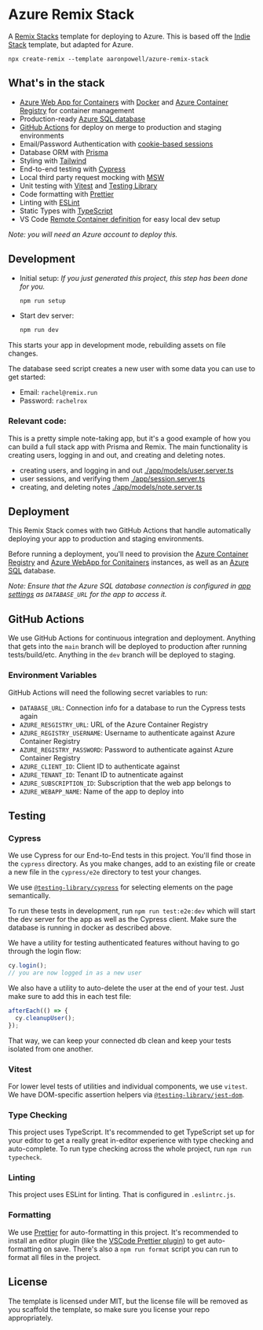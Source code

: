 # Azure Remix Stack

A [Remix Stacks](https://remix.run/stacks) template for deploying to Azure. This is based off the [Indie Stack](https://github.com/remix-run/indie-stack) template, but adapted for Azure.

```
npx create-remix --template aaronpowell/azure-remix-stack
```

## What's in the stack

- [Azure Web App for Containers](https://docs.microsoft.com/azure/app-service/quickstart-custom-container?tabs=dotnet&pivots=container-linux&WT.mc_id=javascript-61097-aapowell) with [Docker](https://www.docker.com/) and [Azure Container Registry](https://docs.microsoft.com/azure/container-registry/?WT.mc_id=javascript-61097-aapowell) for container management
- Production-ready [Azure SQL database](https://azure.microsoft.com/products/azure-sql/managed-instance/?WT.mc_id=javascript-61097-aapowell#overview)
- [GitHub Actions](https://github.com/features/actions) for deploy on merge to production and staging environments
- Email/Password Authentication with [cookie-based sessions](https://remix.run/docs/en/v1/api/remix#createcookiesessionstorage)
- Database ORM with [Prisma](https://prisma.io)
- Styling with [Tailwind](https://tailwindcss.com/)
- End-to-end testing with [Cypress](https://cypress.io)
- Local third party request mocking with [MSW](https://mswjs.io)
- Unit testing with [Vitest](https://vitest.dev) and [Testing Library](https://testing-library.com)
- Code formatting with [Prettier](https://prettier.io)
- Linting with [ESLint](https://eslint.org)
- Static Types with [TypeScript](https://typescriptlang.org)
- VS Code [Remote Container definition](https://code.visualstudio.com/docs/remote/containers?WT.mc_id=javascript-61097-aapowell) for easy local dev setup

_Note: you will need an Azure account to deploy this._

## Development

- Initial setup: _If you just generated this project, this step has been done for you._

  ```sh
  npm run setup
  ```

- Start dev server:

  ```sh
  npm run dev
  ```

This starts your app in development mode, rebuilding assets on file changes.

The database seed script creates a new user with some data you can use to get started:

- Email: `rachel@remix.run`
- Password: `rachelrox`

### Relevant code:

This is a pretty simple note-taking app, but it's a good example of how you can build a full stack app with Prisma and Remix. The main functionality is creating users, logging in and out, and creating and deleting notes.

- creating users, and logging in and out [./app/models/user.server.ts](./app/models/user.server.ts)
- user sessions, and verifying them [./app/session.server.ts](./app/session.server.ts)
- creating, and deleting notes [./app/models/note.server.ts](./app/models/note.server.ts)

## Deployment

This Remix Stack comes with two GitHub Actions that handle automatically deploying your app to production and staging environments.

Before running a deployment, you'll need to provision the [Azure Container Registry](https://docs.microsoft.com/azure/container-registry/?WT.mc_id=javascript-61097-aapowell) and [Azure WebApp for Conitainers](https://docs.microsoft.com/azure/app-service/quickstart-custom-container?tabs=dotnet&pivots=container-linux&WT.mc_id=javascript-61097-aapowell) instances, as well as an [Azure SQL](https://docs.microsoft.com/azure/azure-sql/database/single-database-create-quickstart?tabs=azure-portal&WT.mc_id=javascript-61097-aapowell) database.

_Note: Ensure that the Azure SQL database connection is configured in [app settings](https://docs.microsoft.com/azure/app-service/configure-common?tabs=portal&WT.mc_id=javascript-61097-aapowell) as `DATABASE_URL` for the app to access it._

## GitHub Actions

We use GitHub Actions for continuous integration and deployment. Anything that gets into the `main` branch will be deployed to production after running tests/build/etc. Anything in the `dev` branch will be deployed to staging.

### Environment Variables

GitHub Actions will need the following secret variables to run:

- `DATABASE_URL`: Connection info for a database to run the Cypress tests again
- `AZURE_RESGISTRY_URL`: URL of the Azure Container Registry
- `AZURE_REGISTRY_USERNAME`: Username to authenticate against Azure Container Registry
- `AZURE_REGISTRY_PASSWORD`: Password to authenticate against Azure Container Registry
- `AZURE_CLIENT_ID`: Client ID to authenticate against
- `AZURE_TENANT_ID`: Tenant ID to autnenticate against
- `AZURE_SUBSCRIPTION_ID`: Subscription that the web app belongs to
- `AZURE_WEBAPP_NAME`: Name of the app to deploy into

## Testing

### Cypress

We use Cypress for our End-to-End tests in this project. You'll find those in the `cypress` directory. As you make changes, add to an existing file or create a new file in the `cypress/e2e` directory to test your changes.

We use [`@testing-library/cypress`](https://testing-library.com/cypress) for selecting elements on the page semantically.

To run these tests in development, run `npm run test:e2e:dev` which will start the dev server for the app as well as the Cypress client. Make sure the database is running in docker as described above.

We have a utility for testing authenticated features without having to go through the login flow:

```ts
cy.login();
// you are now logged in as a new user
```

We also have a utility to auto-delete the user at the end of your test. Just make sure to add this in each test file:

```ts
afterEach(() => {
  cy.cleanupUser();
});
```

That way, we can keep your connected db clean and keep your tests isolated from one another.

### Vitest

For lower level tests of utilities and individual components, we use `vitest`. We have DOM-specific assertion helpers via [`@testing-library/jest-dom`](https://testing-library.com/jest-dom).

### Type Checking

This project uses TypeScript. It's recommended to get TypeScript set up for your editor to get a really great in-editor experience with type checking and auto-complete. To run type checking across the whole project, run `npm run typecheck`.

### Linting

This project uses ESLint for linting. That is configured in `.eslintrc.js`.

### Formatting

We use [Prettier](https://prettier.io/) for auto-formatting in this project. It's recommended to install an editor plugin (like the [VSCode Prettier plugin](https://marketplace.visualstudio.com/items?itemName=esbenp.prettier-vscode)) to get auto-formatting on save. There's also a `npm run format` script you can run to format all files in the project.

## License

The template is licensed under MIT, but the license file will be removed as you scaffold the template, so make sure you license your repo appropriately.